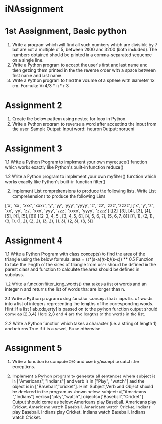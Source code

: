 # iNAssignment
# 1st Assignment, Basic python
1. Write a program which will find all such numbers which are divisible by 7 but are not a multiple of 5, between 2000 and 3200 (both included). The numbers obtained should be printed in a comma-separated sequence on a single line.
2. Write a Python program to accept the user's first and last name and then getting them printed in the the reverse order with a space between first name and last name.
3. Write a Python program to find the volume of a sphere with diameter 12 cm. Formula: V=4/3 * π * r 3

# Assignment 2
1. Create the below pattern using nested for loop in Python.
2. Write a Python program to reverse a word after accepting the input from the user.
  Sample Output:
  Input word: ineuron
  Output: norueni
  
# Assignment 3
1.1 Write a Python Program to implement your own myreduce() function which works exactly
like Python's built-in function reduce()

1.2 Write a Python program to implement your own myfilter() function which works exactly
like Python's built-in function filter()

2. Implement List comprehensions to produce the following lists.
Write List comprehensions to produce the following Lists

['x', 'xx', 'xxx', 'xxxx', 'y', 'yy', 'yyy', 'yyyy', 'z', 'zz', 'zzz', 'zzzz']
['x', 'y', 'z', 'xx', 'yy', 'zz', 'xxx', 'yyy', 'zzz', 'xxxx', 'yyyy', 'zzzz']
[[2], [3], [4], [3], [4], [5], [4], [5], [6]] [[2, 3, 4, 5], [3, 4, 5, 6],
[4, 5, 6, 7], [5, 6, 7, 8]]
[(1, 1), (2, 1), (3, 1), (1, 2), (2, 2), (3, 2), (1, 3), (2, 3), (3, 3)]

# Assignment 4
1.1 Write a Python Program(with class concepts) to find the area of the triangle using the below
formula.
area = (s*(s-a)*(s-b)*(s-c)) ** 0.5
Function to take the length of the sides of triangle from user should be defined in the parent
class and function to calculate the area should be defined in subclass.

1.2 Write a function filter_long_words() that takes a list of words and an integer n and returns
the list of words that are longer than n.

2.1 Write a Python program using function concept that maps list of words into a list of integers
representing the lengths of the corresponding words.
Hint: If a list [ ab,cde,erty] is passed on to the python function output should come as [2,3,4]
Here 2,3 and 4 are the lengths of the words in the list.

2.2 Write a Python function which takes a character (i.e. a string of length 1) and returns True if
it is a vowel, False otherwise.

# Assignment 5
1. Write a function to compute 5/0 and use try/except to catch the exceptions.

2. Implement a Python program to generate all sentences where subject is in
["Americans", "Indians"] and verb is in ["Play", "watch"] and the object is in
["Baseball","cricket"].
Hint: Subject,Verb and Object should be declared in the program as shown below.
subjects=["Americans ","Indians"]
verbs=["play","watch"]
objects=["Baseball","Cricket"]
Output should come as below:
Americans play Baseball.
Americans play Cricket.
Americans watch Baseball.
Americans watch Cricket.
Indians play Baseball.
Indians play Cricket.
Indians watch Baseball.
Indians watch Cricket.
